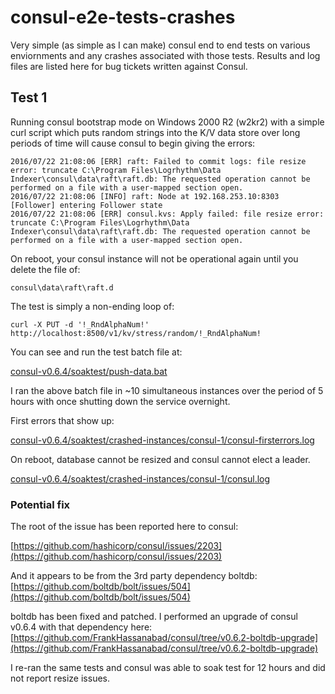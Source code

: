 # consul-e2e-tests-crashes

Very simple (as simple as I can make) consul end to end tests on various enviornments and any crashes associated with those tests.
Results and log files are listed here for bug tickets written against Consul.


## Test 1

Running consul bootstrap mode on Windows 2000 R2 (w2kr2) with a simple curl script which puts random strings into the K/V data store over
long periods of time will cause consul to begin giving the errors:

```
2016/07/22 21:08:06 [ERR] raft: Failed to commit logs: file resize error: truncate C:\Program Files\Logrhythm\Data Indexer\consul\data\raft\raft.db: The requested operation cannot be performed on a file with a user-mapped section open.
2016/07/22 21:08:06 [INFO] raft: Node at 192.168.253.10:8303 [Follower] entering Follower state
2016/07/22 21:08:06 [ERR] consul.kvs: Apply failed: file resize error: truncate C:\Program Files\Logrhythm\Data Indexer\consul\data\raft\raft.db: The requested operation cannot be performed on a file with a user-mapped section open.
```

On reboot, your consul instance will not be operational again until you delete the file of:
```
consul\data\raft\raft.d
```

The test is simply a non-ending loop of:
```
curl -X PUT -d '!_RndAlphaNum!' http://localhost:8500/v1/kv/stress/random/!_RndAlphaNum!
```

You can see and run the test batch file at:

[consul-v0.6.4/soaktest/push-data.bat](consul-v0.6.4/soaktest/push-data.bat)

I ran the above batch file in ~10 simultaneous instances over the period of 5 hours with once shutting down the service overnight.

First errors that show up:

[consul-v0.6.4/soaktest/crashed-instances/consul-1/consul-firsterrors.log](consul-v0.6.4/soaktest/crashed-instances/consul-1/consul-firsterrors.log)

On reboot, database cannot be resized and consul cannot elect a leader.

[consul-v0.6.4/soaktest/crashed-instances/consul-1/consul.log](consul-v0.6.4/soaktest/crashed-instances/consul-1/consul.log)


### Potential fix

The root of the issue has been reported here to consul:

[https://github.com/hashicorp/consul/issues/2203](https://github.com/hashicorp/consul/issues/2203)

And it appears to be from the 3rd party dependency boltdb:
[https://github.com/boltdb/bolt/issues/504](https://github.com/boltdb/bolt/issues/504)

boltdb has been fixed and patched.  I performed an upgrade of consul v0.6.4 with that dependency here:
[https://github.com/FrankHassanabad/consul/tree/v0.6.2-boltdb-upgrade](https://github.com/FrankHassanabad/consul/tree/v0.6.2-boltdb-upgrade)

I re-ran the same tests and consul was able to soak test for 12 hours and did not report resize issues.
